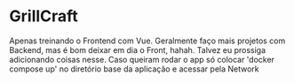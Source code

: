 # GrillCraft

 Apenas treinando o Frontend com Vue. Geralmente faço mais projetos com Backend, mas é bom deixar em dia o Front, hahah. Talvez eu prossiga adicionando coisas nesse. Caso queiram rodar o app só colocar 'docker compose up' no diretório base da aplicação e acessar pela Network
